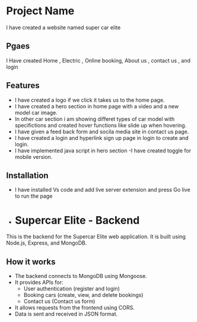 # Project Name
I have created a website named super car elite

## Pgaes
I Have created Home , Electric , Online booking, About us , contact us , and  login
## Features
- I have created a logo if we click it takes us to the home page.
- I have created a hero section in home page with a video and a new model car image.
- In other car section i am showing differet types of car model with specifictions and created hover functions like slide up when hovering.
- I have given a feed back form and socila media site in contact us page.
- I have created a login and hyperlink sign up page in login to create and login.
- I have implemented java script in hero section
-I have created toggle for mobile version.
## Installation
- I have installed Vs code and add live server extension and press Go live to run the page

- # Supercar Elite - Backend

This is the backend for the Supercar Elite web application. It is built using Node.js, Express, and MongoDB.

## How it works

- The backend connects to MongoDB using Mongoose.
- It provides APIs for:
  - User authentication (register and login)
  - Booking cars (create, view, and delete bookings)
  - Contact us (Contact us form)
- It allows requests from the frontend using CORS.
- Data is sent and received in JSON format.
